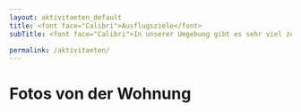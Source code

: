 ```yaml
---
layout: aktivitaeten_default
title: <font face="Calibri">Ausflugsziele</font>
subTitle: <font face="Calibri">In unserer Umgebung gibt es sehr viel zu entdecken. Eine kleine Auswahl schöner Tagestouren möchten wir Ihnen im Folgenden vorstellen.</font>

permalink: /aktivitaeten/
---
```


# Fotos von der Wohnung
